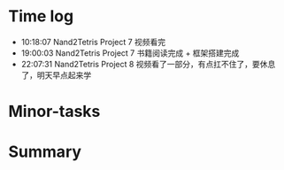# Time log

- 10:18:07 Nand2Tetris Project 7 视频看完
- 19:00:03 Nand2Tetris Project 7 书籍阅读完成 + 框架搭建完成
- 22:07:31 Nand2Tetris Project 8 视频看了一部分，有点扛不住了，要休息了，明天早点起来学

# Minor-tasks

# Summary
